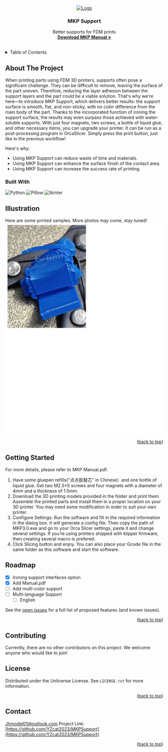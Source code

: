<a id="readme-top"></a>
<!-- PROJECT SHIELDS -->

<!-- PROJECT LOGO -->
<br />
<div align="center">
  <a href="https://github.com/YZcat2023/MKPSupport/blob/main/">
    <img src="https://github.com/YZcat2023/Woow/blob/main/Images/icon.png" alt="Logo" width="80" height="80">
  </a>

  <h3 align="center">MKP Support</h3>

  <p align="center">
    Better supports for FDM prints
    <br />
    <a href="https://github.com/YZcat2023/MKPSupport/blob/main/MKP%20Manual.pdf"><strong>Download MKP Manual »</strong></a>
    <br />
    <br />
  </p>
</div>

<!-- TABLE OF CONTENTS -->
<details>
  <summary>Table of Contents</summary>
  <ol>
    <li>
      <a href="#about-the-project">About The Project</a>
      <ul>
        <li><a href="#built-with">Built With</a></li>
      </ul>
    </li>
    <li><a href="#illustration">Illustration</a></li>
    <li>
      <a href="#getting-started">Getting Started</a>
      </ul>
    </li>
    <li><a href="#roadmap">Roadmap</a></li>
    <li><a href="#contributing">Contributing</a></li>
    <li><a href="#license">License</a></li>
    <li><a href="#contact">Contact</a></li>
    <li><a href="#acknowledgments">Acknowledgments</a></li>
  </ol>
</details>



<!-- ABOUT THE PROJECT -->
## About The Project
When printing parts using FDM 3D printers, supports often pose a significant challenge. They can be difficult to remove, leaving the surface of the part uneven. Therefore, reducing the layer adhesion between the support layers and the part could be a viable solution. That's why we're here—to introduce MKP Support, which delivers better results: the support surface is smooth, flat, and non-sticky, with no color difference from the main body of the part. Thanks to the incorporated function of ironing the support surface, the results may even surpass those achieved with water-soluble supports. With just four magnets, two screws, a bottle of liquid glue, and other necessary items, you can upgrade your printer. It can be run as a post-processing program in OrcaSlicer. Simply press the print button, just like in the previous workflow!
<!-- FDM3D打印零件时，支撑总是一个让人头疼的问题。它们有时很难移除，移除后的零件表面也不太平整。那么，降低支撑层与零件间的层粘也许是一个好主意？试试看MKP Support吧，它能实现相当好的效果：
支撑面光滑平整不粘手，且颜色与零件主体没有区别。由于加入了熨烫支撑面的功能，也许效果比使用水溶支撑还要好。只需要四块磁铁，两个螺丝，一瓶液体胶等等，您就可以升级您的打印机。
我找来了一只马克笔涂抹支撑面，结果相当成功。接触面看上去很平滑。不过，马克笔的方案并不十分令人满意：它似乎不能在CoreXY机器上工作。于是我找来了一些 gluepen refills("点点胶替芯" in Chinese）。胶水是透明的，因此接触面效果更加好了。不过，它似乎很容易就用完了。所以我设计了一个零件用来储存胶水，并且重新编写了程序。 -->

<!-- 使用MKP Support,可以减少时间与材料的浪费
使用MKP Support,可以提高接触面的表面效果
使用MKP Support,可以提高打印的成功率 -->
Here's why:
* Using MKP Support can reduce waste of time and materials.
* Using MKP Support can enhance the surface finish of the contact area.
* Using MKP Support can increase the success rate of printing.

### Built With
![Python](https://img.shields.io/badge/Python-3.11%2B-blue)
![Pillow](https://img.shields.io/badge/Pillow-green)
![tkinter](https://img.shields.io/badge/tkinter-gray)  

## Illustration
Here are some printed samples. More photos may come, stay tuned!
![Descriptive Alt Text](Images/blue.jpg)

<p align="right">(<a href="#readme-top">back to top</a>)</p>


<!-- GETTING STARTED -->
## Getting Started
For more details, please refer to MKP Manual.pdf.
1.	Have some gluepen refills("点点胶替芯" in Chinese）and one bottle of liquid glue.
Get two M2.5*5 screws and four magnets with a diameter of 4mm and a thickness of 1.5mm.
2.	Download the 3D printing models provided in the folder and print them. Assemble the printed parts and install them in a proper location on your 3D printer. You may need some modification in order to suit your own printer. 
3.	Configure Settings: Run the software and fill in the required information in the dialog box. It will generate a config file. Then copy the path of MKP3.0.exe and go to your Orca Slicer settings, paste it and change several settings. If you’re using printers shipped with klipper firmware, then creating several macro is prefered.
4.	Click Slicing button and enjoy. You can also place your Gcode file in the same folder as this software and start the software. 


<!-- ROADMAP -->
## Roadmap

- [x] Ironing support interfaces option
- [x] Add Manual.pdf
- [ ] Add multi-color support
- [ ] Multi-language Support
    - [ ] English

See the [open issues](https://github.com/YZcat2023/MKPSupport/issues) for a full list of proposed features (and known issues).

<p align="right">(<a href="#readme-top">back to top</a>)</p>

<!-- CONTRIBUTING -->
## Contributing
Currently, there are no other contributors on this project. We welcome anyone who would like to join!

<!-- LICENSE -->
## License

Distributed under the Unlicense License. See `LICENSE.txt` for more information.

<p align="right">(<a href="#readme-top">back to top</a>)</p>



<!-- CONTACT -->
## Contact
Jhmodel01@outlook.com
Project Link: [https://github.com/YZcat2023/MKPSupport](https://github.com/YZcat2023/MKPSupport)

<p align="right">(<a href="#readme-top">back to top</a>)</p>

